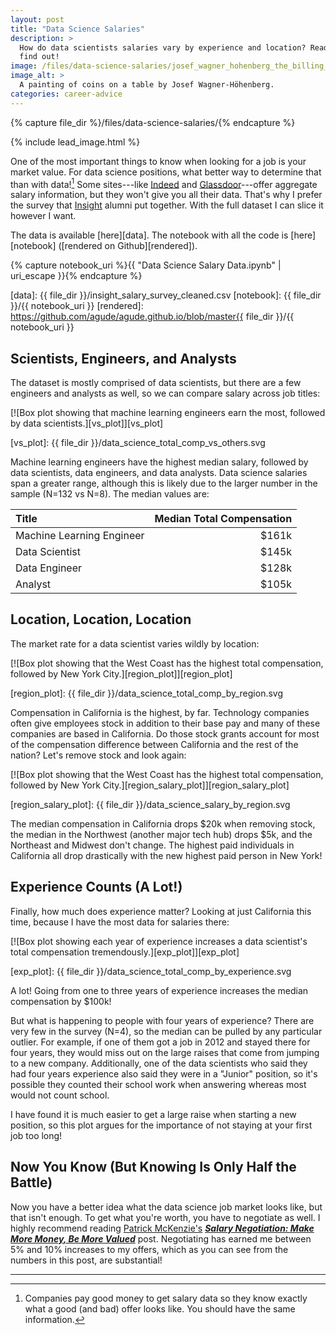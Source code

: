 ```yaml
---
layout: post
title: "Data Science Salaries"
description: >
  How do data scientists salaries vary by experience and location? Read on to
  find out!
image: /files/data-science-salaries/josef_wagner_hohenberg_the_billing_coins.jpg
image_alt: > 
  A painting of coins on a table by Josef Wagner-Höhenberg.
categories: career-advice
---
```


{% capture file_dir %}/files/data-science-salaries/{% endcapture %}

{% include lead_image.html %}

One of the most important things to know when looking for a job is your market
value. For data science positions, what better way to determine that than with
data![^1] Some sites&#8288;---&#8288;like [Indeed][indeed] and
[Glassdoor][glassdoor]&#8288;---&#8288;offer aggregate salary information, but
they won't give you all their data. That's why I prefer the survey that
[Insight][insight] alumni put together. With the full dataset I can slice it
however I want.

[indeed]: https://www.indeed.com/salaries/Data-Scientist-Salaries,-Mountain-View-CA
[glassdoor]: https://www.glassdoor.com/Salaries/san-jose-data-scientist-salary-SRCH_IL.0,8_IM761_KO9,23.htm
[insight]: https://www.insightdatascience.com

The data is available [here][data]. The notebook with all the code is
[here][notebook] ([rendered on Github][rendered]).

{% capture notebook_uri %}{{ "Data Science Salary Data.ipynb" | uri_escape }}{% endcapture %}

[data]: {{ file_dir }}/insight_salary_survey_cleaned.csv
[notebook]: {{ file_dir }}/{{ notebook_uri }}
[rendered]: https://github.com/agude/agude.github.io/blob/master{{ file_dir }}/{{ notebook_uri }}

## Scientists, Engineers, and Analysts

The dataset is mostly comprised of data scientists, but there are a few
engineers and analysts as well, so we can compare salary across job titles:

[![Box plot showing that machine learning engineers earn the most, followed by
data scientists.][vs_plot]][vs_plot]

[vs_plot]: {{ file_dir }}/data_science_total_comp_vs_others.svg

Machine learning engineers have the highest median salary, followed by data
scientists, data engineers, and data analysts. Data science salaries span a
greater range, although this is likely due to the larger number in the sample
(N=132 vs N=8). The median values are:

| Title                     |  Median Total Compensation |
|:--------------------------|---------------------------:|
| Machine Learning Engineer |                      $161k |
| Data Scientist            |                      $145k |
| Data Engineer             |                      $128k |
| Analyst                   |                      $105k |

## Location, Location, Location

The market rate for a data scientist varies wildly by location:

[![Box plot showing that the West Coast has the highest total compensation,
followed by New York City.][region_plot]][region_plot]

[region_plot]: {{ file_dir }}/data_science_total_comp_by_region.svg

Compensation in California is the highest, by far. Technology companies often
give employees stock in addition to their base pay and many of these companies
are based in California. Do those stock grants account for most of the
compensation difference between California and the rest of the nation? Let's
remove stock and look again:

[![Box plot showing that the West Coast has the highest total compensation,
followed by New York City.][region_salary_plot]][region_salary_plot]

[region_salary_plot]: {{ file_dir }}/data_science_salary_by_region.svg

The median compensation in California drops $20k when removing stock, the
median in the Northwest (another major tech hub) drops $5k, and the Northeast
and Midwest don't change. The highest paid individuals in California all drop
drastically with the new highest paid person in New York!

## Experience Counts (A Lot!)

Finally, how much does experience matter? Looking at just California this
time, because I have the most data for salaries there:

[![Box plot showing each year of experience increases a data scientist's total
compensation tremendously.][exp_plot]][exp_plot]

[exp_plot]: {{ file_dir }}/data_science_total_comp_by_experience.svg

A lot! Going from one to three years of experience increases the median
compensation by $100k!

But what is happening to people with four years of experience? There are very
few in the survey (N=4), so the median can be pulled by any particular
outlier. For example, if one of them got a job in 2012 and stayed there for
four years, they would miss out on the large raises that come from jumping to
a new company. Additionally, one of the data scientists who said they had four
years experience also said they were in a "Junior" position, so it's possible
they counted their school work when answering whereas most would not count
school.

I have found it is much easier to get a large raise when starting a new
position, so this plot argues for the importance of not staying at your first
job too long!

## Now You Know (But Knowing Is Only Half the Battle)

Now you have a better idea what the data science job market looks like, but
that isn't enough. To get what you're worth, you have to negotiate as well. I
highly recommend reading [Patrick McKenzie's][pat] [_**Salary Negotiation:
Make More Money, Be More Valued**_][negotiate] post. Negotiating has earned me
between 5% and 10% increases to my offers, which as you can see from the
numbers in this post, are substantial!

[pat]: https://twitter.com/patio11
[negotiate]: https://www.kalzumeus.com/2012/01/23/salary-negotiation/

---
[^1]: Companies pay good money to get salary data so they know exactly what a good (and bad) offer looks like. You should have the same information.
